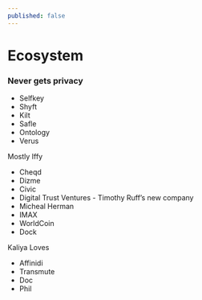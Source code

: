 ```yaml
---
published: false
---
```


# Ecosystem 
### Never gets privacy

- Selfkey
- Shyft
- Kilt
- Safle
- Ontology
- Verus

Mostly Iffy

- Cheqd
- Dizme
- Civic
- Digital Trust Ventures - Timothy Ruff’s new company
- Micheal Herman
- IMAX
- WorldCoin
- Dock

Kaliya Loves

- Affinidi
- Transmute
- Doc
- Phil